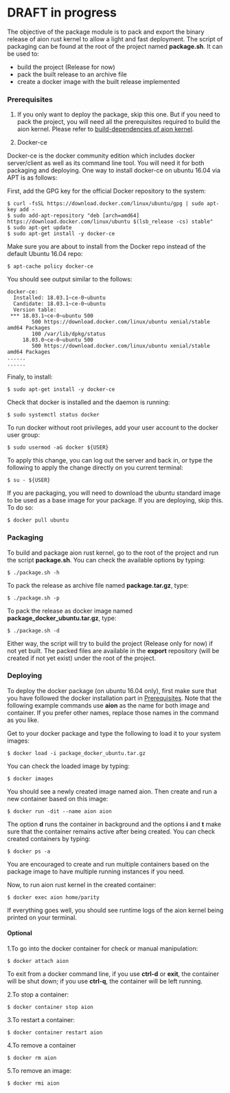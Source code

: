 # DRAFT in progress
The objective of the package module is to pack and export the binary release of aion rust kernel to allow a light and fast deployment.
The script of packaging can be found at the root of the project named **package.sh**. It can be used to:
* build the project (Release for now)
* pack the built release to an archive file
* create a docker image with the built release implemented

### Prerequisites
1. If you only want to deploy the package, skip this one. But if you need to pack the project, you will need all the prerequisites required to build the aion kernel. Please refer to [build-dependencies of aion kernel](https://github.com/aionnetworkp/aion_rust#build-dependencies).

2. Docker-ce

Docker-ce is the docker community edition which includes docker server/client as well as its command line tool. You will need it for both packaging and deploying. One way to install docker-ce on ubuntu 16.04 via APT is as follows:

First, add the GPG key for the official Docker repository to the system:
```shell
$ curl -fsSL https://download.docker.com/linux/ubuntu/gpg | sudo apt-key add -
$ sudo add-apt-repository "deb [arch=amd64] https://download.docker.com/linux/ubuntu $(lsb_release -cs) stable"
$ sudo apt-get update
$ sudo apt-get install -y docker-ce
```
Make sure you are about to install from the Docker repo instead of the default Ubuntu 16.04 repo:
```shell
$ apt-cache policy docker-ce
```
You should see output similar to the follows:
```shell
docker-ce:
  Installed: 18.03.1~ce-0~ubuntu
  Candidate: 18.03.1~ce-0~ubuntu
  Version table:
 *** 18.03.1~ce-0~ubuntu 500
        500 https://download.docker.com/linux/ubuntu xenial/stable amd64 Packages
        100 /var/lib/dpkg/status
     18.03.0~ce-0~ubuntu 500
        500 https://download.docker.com/linux/ubuntu xenial/stable amd64 Packages
......
......
```
Finaly, to install:
```shell
$ sudo apt-get install -y docker-ce
```
Check that docker is installed and the daemon is running:
```shell
$ sudo systemctl status docker
```
To run docker without root privileges, add your user account to the docker user group:
```shell
$ sudo usermod -aG docker ${USER}
```
To apply this change, you can log out the server and back in, or type the following to apply the change directly on you current terminal:
```shell
$ su - ${USER}
```
If you are packaging, you will need to download the ubuntu standard image to be used as a base image for your package. If you are deploying, skip this. To do so:
```shell
$ docker pull ubuntu
```

### Packaging
To build and package aion rust kernel, go to the root of the project and run the script **package.sh**.
You can check the available options by typing:
```shell
$ ./package.sh -h
```
To pack the release as archive file named **package.tar.gz**, type:
```shell
$ ./package.sh -p
```
To pack the release as docker image named **package_docker_ubuntu.tar.gz**, type:
```shell
$ ./package.sh -d
```
Either way, the script will try to build the project (Release only for now) if not yet built.
The packed files are available in the **export** repository (will be created if not yet exist) under the root of the project.

### Deploying
To deploy the docker package (on ubuntu 16.04 only), first make sure that you have followed the docker installation part in [Prerequisites](#prerequisites). Note that the following example commands use **aion** as the name for both image and container. If you prefer other names, replace those names in the command as you like.

Get to your docker package and type the following to load it to your system images:
```shell
$ docker load -i package_docker_ubuntu.tar.gz
```
You can check the loaded image by typing:
```shell
$ docker images
```
You should see a newly created image named aion.
Then create and run a new container based on this image:
```shell
$ docker run -dit --name aion aion
```
The option **d** runs the container in background and the options **i** and **t** make sure that the container remains active after being created.
You can check created containers by typing:
```shell
$ docker ps -a
```
You are encouraged to create and run multiple containers based on the package image to have multiple running instances if you need.

Now, to run aion rust kernel in the created container:
```shell
$ docker exec aion home/parity
```
If everything goes well, you should see runtime logs of the aion kernel being printed on your terminal.
#### Optional
1.To go into the docker container for check or manual manipulation:
```shell
$ docker attach aion
```
To exit from a docker command line, if you use **ctrl-d** or **exit**, the container will be shut down; if you use **ctrl-q**, the container will be left running.

2.To stop a container:
```shell
$ docker container stop aion
```
3.To restart a container:
```shell
$ docker container restart aion
```
4.To remove a container
```shell
$ docker rm aion
```
5.To remove an image:
```shell
$ docker rmi aion
```
